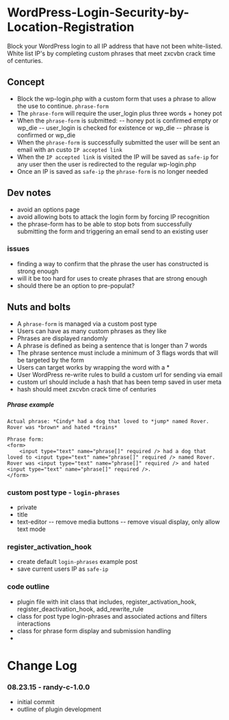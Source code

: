 # WordPress-Login-Security-by-Location-Registration
Block your WordPress login to all IP address that have not been white-listed. White list IP's by completing custom phrases that meet zxcvbn crack time of centuries.

## Concept

- Block the wp-login.php with a custom form that uses a phrase to allow the use to continue. `phrase-form`
- The `phrase-form` will require the user_login plus three words + honey pot
- When the `phrase-form` is submitted:
-- honey pot is confirmed empty or wp_die
-- user_login is checked for existence or wp_die
-- phrase is confirmed or wp_die
- When the `phrase-form` is successfully submitted the user will be sent an email with an custo `IP accepted link`
- When the `IP accepted link` is visited the IP will be saved as `safe-ip` for any user then the user is redirected to the regular wp-login.php
- Once an IP is saved as `safe-ip` the `phrase-form` is no longer needed

## Dev notes

- avoid an options page
- avoid allowing bots to attack the login form by forcing IP recognition
- the phrase-form has to be able to stop bots from successfully submitting the form and triggering an email send to an existing user

### issues

- finding a way to confirm that the phrase the user has constructed is strong enough
- will it be too hard for uses to create phrases that are strong enough
- should there be an option to pre-populat?

## Nuts and bolts

- A `phrase-form` is managed via a custom post type
- Users can have as many custom phrases as they like
- Phrases are displayed randomly
- A phrase is defined as being a sentence that is longer than 7 words
- The phrase sentence must include a minimum of 3 flags words that will be targeted by the form
- Users can target works by wrapping the word with a \*
- User WordPress re-write rules to build a custom url for sending via email
- custom url should include a hash that has been temp saved in user meta
- hash should meet zxcvbn crack time of centuries

##### Phrase example
```
Actual phrase: *Cindy* had a dog that loved to *jump* named Rover. Rover was *brown* and hated *trains*

Phrase form:
<form>
    <input type="text" name="phrase[]" required /> had a dog that loved to <input type="text" name="phrase[]" required /> named Rover. Rover was <input type="text" name="phrase[]" required /> and hated <input type="text" name="phrase[]" required />.
</form>
```

### custom post type - `login-phrases`

- private
- title
- text-editor
-- remove media buttons
-- remove visual display, only allow text mode

### register_activation_hook

- create default `login-phrases` example post
- save current users IP as `safe-ip`

### code outline
- plugin file with init class that includes, register_activation_hook, register_deactivation_hook, add_rewrite_rule
- class for post type login-phrases and associated actions and filters interactions
- class for phrase form display and submission handling
-

Change Log
====================

### 08.23.15 - randy-c-1.0.0
- initial commit
- outline of plugin development
